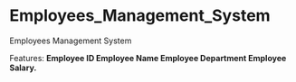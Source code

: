 # Employees_Management_System
Employees Management System

Features:
       **Employee ID 
         Employee Name
         Employee Department
         Employee Salary.**
